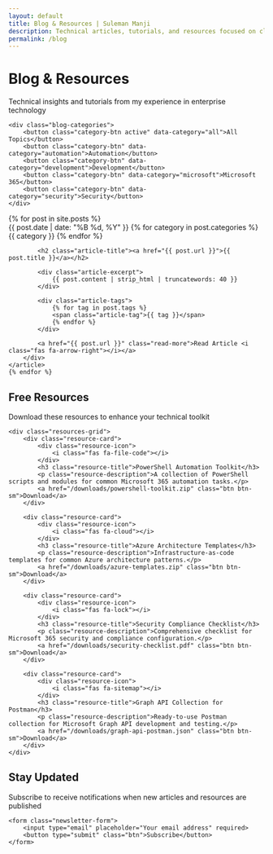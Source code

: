 ```yaml
---
layout: default
title: Blog & Resources | Suleman Manji
description: Technical articles, tutorials, and resources focused on cloud architecture, automation, and Microsoft 365 integration.
permalink: /blog
---
```


<div class="blog-header animate-on-scroll">
    <h1 class="section-title">Blog & Resources</h1>
    <p class="section-subtitle">Technical insights and tutorials from my experience in enterprise technology</p>
    
    <div class="blog-categories">
        <button class="category-btn active" data-category="all">All Topics</button>
        <button class="category-btn" data-category="automation">Automation</button>
        <button class="category-btn" data-category="development">Development</button>
        <button class="category-btn" data-category="microsoft">Microsoft 365</button>
        <button class="category-btn" data-category="security">Security</button>
    </div>
</div>

<div class="blog-articles animate-on-scroll">
    {% for post in site.posts %}
    <article class="blog-article" data-categories="{{ post.categories | join: ',' }}">
        <div class="article-content">
            <div class="article-meta">
                <span class="article-date"><i class="far fa-calendar-alt"></i> {{ post.date | date: "%B %d, %Y" }}</span>
                {% for category in post.categories %}
                <span class="article-category">{{ category }}</span>
                {% endfor %}
            </div>
            
            <h2 class="article-title"><a href="{{ post.url }}">{{ post.title }}</a></h2>
            
            <div class="article-excerpt">
                {{ post.content | strip_html | truncatewords: 40 }}
            </div>
            
            <div class="article-tags">
                {% for tag in post.tags %}
                <span class="article-tag">{{ tag }}</span>
                {% endfor %}
            </div>
            
            <a href="{{ post.url }}" class="read-more">Read Article <i class="fas fa-arrow-right"></i></a>
        </div>
    </article>
    {% endfor %}
</div>

<div class="resources-section animate-on-scroll">
    <h2 class="section-title">Free Resources</h2>
    <p class="section-subtitle">Download these resources to enhance your technical toolkit</p>
    
    <div class="resources-grid">
        <div class="resource-card">
            <div class="resource-icon">
                <i class="fas fa-file-code"></i>
            </div>
            <h3 class="resource-title">PowerShell Automation Toolkit</h3>
            <p class="resource-description">A collection of PowerShell scripts and modules for common Microsoft 365 automation tasks.</p>
            <a href="/downloads/powershell-toolkit.zip" class="btn btn-sm">Download</a>
        </div>
        
        <div class="resource-card">
            <div class="resource-icon">
                <i class="fas fa-cloud"></i>
            </div>
            <h3 class="resource-title">Azure Architecture Templates</h3>
            <p class="resource-description">Infrastructure-as-code templates for common Azure architecture patterns.</p>
            <a href="/downloads/azure-templates.zip" class="btn btn-sm">Download</a>
        </div>
        
        <div class="resource-card">
            <div class="resource-icon">
                <i class="fas fa-lock"></i>
            </div>
            <h3 class="resource-title">Security Compliance Checklist</h3>
            <p class="resource-description">Comprehensive checklist for Microsoft 365 security and compliance configuration.</p>
            <a href="/downloads/security-checklist.pdf" class="btn btn-sm">Download</a>
        </div>
        
        <div class="resource-card">
            <div class="resource-icon">
                <i class="fas fa-sitemap"></i>
            </div>
            <h3 class="resource-title">Graph API Collection for Postman</h3>
            <p class="resource-description">Ready-to-use Postman collection for Microsoft Graph API development and testing.</p>
            <a href="/downloads/graph-api-postman.json" class="btn btn-sm">Download</a>
        </div>
    </div>
</div>

<div class="newsletter-signup animate-on-scroll">
    <h2>Stay Updated</h2>
    <p>Subscribe to receive notifications when new articles and resources are published</p>
    
    <form class="newsletter-form">
        <input type="email" placeholder="Your email address" required>
        <button type="submit" class="btn">Subscribe</button>
    </form>
</div>

<script>
document.addEventListener('DOMContentLoaded', function() {
    // Animation for elements when they come into view
    const animatedElements = document.querySelectorAll('.animate-on-scroll');
    
    const observer = new IntersectionObserver((entries) => {
        entries.forEach(entry => {
            if (entry.isIntersecting) {
                entry.target.classList.add('in-view');
            }
        });
    }, {
        threshold: 0.1
    });
    
    animatedElements.forEach(element => {
        observer.observe(element);
    });
    
    // Blog category filtering
    const categoryButtons = document.querySelectorAll('.category-btn');
    const blogArticles = document.querySelectorAll('.blog-article');
    
    categoryButtons.forEach(button => {
        button.addEventListener('click', () => {
            // Remove active class from all buttons
            categoryButtons.forEach(btn => btn.classList.remove('active'));
            
            // Add active class to clicked button
            button.classList.add('active');
            
            // Get category value
            const categoryValue = button.getAttribute('data-category');
            
            // Filter articles
            blogArticles.forEach(article => {
                if (categoryValue === 'all') {
                    article.style.display = 'block';
                } else {
                    const articleCategories = article.getAttribute('data-categories').split(',');
                    if (articleCategories.includes(categoryValue)) {
                        article.style.display = 'block';
                    } else {
                        article.style.display = 'none';
                    }
                }
            });
        });
    });
    
    // Newsletter form submission
    const newsletterForm = document.querySelector('.newsletter-form');
    if (newsletterForm) {
        newsletterForm.addEventListener('submit', function(e) {
            e.preventDefault();
            const emailInput = this.querySelector('input[type="email"]');
            const email = emailInput.value;
            
            // Normally you would send this to your backend
            alert(`Thank you for subscribing with ${email}! You'll receive updates when new content is published.`);
            
            // Reset form
            emailInput.value = '';
        });
    }
});
</script>
